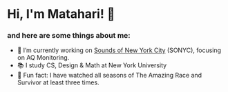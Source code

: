 # Hi, I'm Matahari! 👋
### and here are some things about me:

- 🔭 I’m currently working on <a href="https://wp.nyu.edu/sonyc/" target=_blank>Sounds of New York City</a> (SONYC), focusing on AQ Monitoring.
- 📚 I study CS, Design & Math at New York University 
- 👯 Fun fact: I have watched all seasons of The Amazing Race and Survivor at least three times.


<!--
**irahatam/irahatam** is a ✨ _special_ ✨ repository because its `README.md` (this file) appears on your GitHub profile.

Here are some ideas to get you started:

- 🔭 I’m currently working on ...
- 🌱 I’m currently learning ...
- 👯 I’m looking to collaborate on ...
- 🤔 I’m looking for help with ...
- 💬 Ask me about ...
- 📫 How to reach me: ...
- 😄 Pronouns: ...
- ⚡ Fun fact: ...
-->
